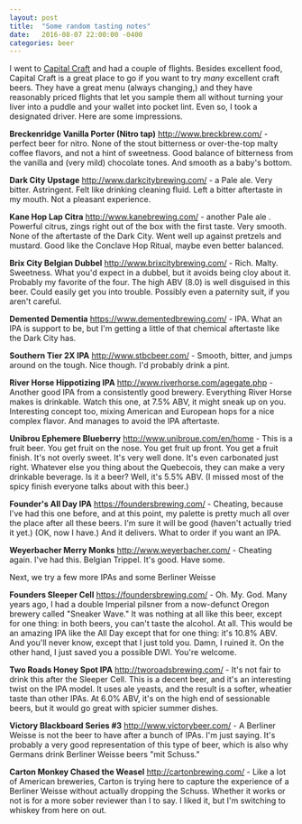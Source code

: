 ```yaml
---
layout: post
title:  "Some random tasting notes"
date:   2016-08-07 22:00:00 -0400
categories: beer
---
```

I went to [Capital Craft](http://capitalcraftnj.com/) and had a couple of flights. Besides excellent food, Capital Craft is a great place to go if you want to try _many_ excellent craft beers. They have a great menu (always changing,) and they have reasonably priced flights that let you sample them all without turning your liver into a puddle and your wallet into pocket lint. Even so, I took a designated driver. Here are some impressions. 

__Breckenridge Vanilla Porter (Nitro tap)__ <http://www.breckbrew.com/> - perfect beer for nitro. None of the stout bitterness or over-the-top malty coffee flavors, and not a hint of sweetness. Good balance of bitterness from the vanilla and (very mild) chocolate tones. And smooth as a baby's bottom.

__Dark City Upstage__ <http://www.darkcitybrewing.com/> - a Pale ale. Very bitter. Astringent. Felt like drinking cleaning fluid. Left a bitter aftertaste in my mouth. Not a pleasant experience.

__Kane Hop Lap Citra__ <http://www.kanebrewing.com/> - another Pale ale . Powerful citrus, zings right out of the box with the first taste. Very smooth. None of the aftertaste of the Dark City. Went well up against pretzels and mustard. Good like the Conclave Hop Ritual, maybe even better balanced.

__Brix City Belgian Dubbel__ <http://www.brixcitybrewing.com/> - Rich. Malty. Sweetness. What you'd expect in a dubbel, but it avoids being cloy about it. Probably my favorite of the four. The high ABV (8.0) is well disguised in this beer. Could easily get you into trouble. Possibly even a paternity suit, if you aren't careful.

__Demented Dementia__ <https://www.dementedbrewing.com/> - IPA. What an IPA is support to be, but I'm getting a little of that chemical aftertaste like the Dark City has.

__Southern Tier 2X IPA__ <http://www.stbcbeer.com/> - Smooth, bitter, and jumps around on the tough. Nice though. I'd probably drink a pint.

__River Horse Hippotizing IPA__ <http://www.riverhorse.com/agegate.php> - Another good IPA from a consistently good brewery. Everything River Horse makes is drinkable. Watch this one, at 7.5% ABV, it might sneak up on you. Interesting concept too, mixing American and European hops for a nice complex flavor. And manages to avoid the IPA aftertaste.

__Unibrou Ephemere Blueberry__ <http://www.unibroue.com/en/home> - This is a fruit beer. You get fruit on the nose. You get fruit up front. You get a fruit finish. It's not overly sweet. It's very well done. It's even carbonated just right. Whatever else you thing about the Quebecois, they can make a very drinkable beverage. Is it a beer? Well, it's 5.5% ABV. (I missed most of the spicy finish everyone talks about with this beer.)

__Founder's All Day IPA__ <https://foundersbrewing.com/> - Cheating, because I've had this one before, and at this point, my palette is pretty much all over the place after all these beers. I'm sure it will be good (haven't actually tried it yet.) (OK, now I have.) And it delivers. What to order if you want an IPA.

__Weyerbacher Merry Monks__ <http://www.weyerbacher.com/> - Cheating again. I've had this. Belgian Trippel. It's good. Have some.

Next, we try a few more IPAs and some Berliner Weisse

__Founders Sleeper Cell__ <https://foundersbrewing.com/> - Oh. My. God. Many years ago, I had a double Imperial pilsner from a now-defunct Oregon brewery called "Sneaker Wave." It was nothing at all like this beer, except for one  thing: in both beers, you can't taste the alcohol. At all. This would be an amazing IPA like the All Day except that for one thing: it's 10.8% ABV. And you'll never know, except that I just told you. Damn, I ruined it. On the other hand, I just saved you a possible DWI. You're welcome.

__Two Roads Honey Spot IPA__ <http://tworoadsbrewing.com/> - It's not fair to drink this after the Sleeper Cell. This is a decent beer, and it's an interesting twist on the IPA model. It uses ale yeasts, and the result is a softer, wheatier taste than other IPAs. At 6.0% ABV, it's on the high end of sessionable beers, but it would go great with spicier summer dishes.

__Victory Blackboard Series #3__ <http://www.victorybeer.com/> - A Berliner Weisse is not the beer to have after a bunch of IPAs. I'm just saying. It's probably a very good representation of this type of beer, which is also why Germans drink Berliner Weisse beers "mit Schuss."

__Carton Monkey Chased the Weasel__ <http://cartonbrewing.com/> - Like a lot of American breweries, Carton is trying here to capture the experience of a Berliner Weisse without actually dropping the Schuss. Whether it works or not is for a more sober reviewer than I to say. I liked it, but I'm switching to whiskey from here on out.
